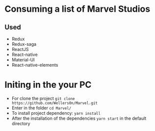 # Consuming a list of Marvel Studios

  ## Used
  
  - Redux
  - Redux-saga
  - ReactJS
  - React-native
  - Material-UI
  - React-native-elements
  
# Initing in the your PC

- For clone the project `git clone https://github.com/Wellers0n/Marvel.git`
- Enter in the folder `cd Marvel/`
- To install project dependency: `yarn install`
- After the installation of the dependencies `yarn start` in the default directory
